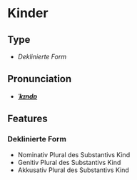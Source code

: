 # Kinder
## Type
- _Deklinierte Form_
## Pronunciation
- **_[ˈkɪndɐ](https://commons.wikimedia.org/wiki/File:De-Kinder.ogg)_**
## Features
### Deklinierte Form
- Nominativ Plural des Substantivs Kind
- Genitiv Plural des Substantivs Kind
- Akkusativ Plural des Substantivs Kind
